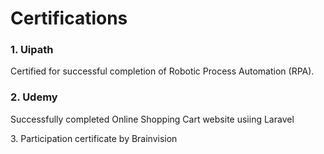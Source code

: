 # Certifications
<h3>1. Uipath </h3>
<p> Certified for successful completion of Robotic Process Automation (RPA). </p>

<h3>2. Udemy </h3>
<p> Successfully completed Online Shopping Cart website usiing Laravel </p>

<p>3. Participation certificate by Brainvision</p>
